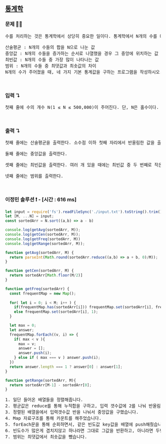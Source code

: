 ## [통계학](https://www.acmicpc.net/problem/2108)

### 문제 🤨❔

<pre>
수를 처리하는 것은 통계학에서 상당히 중요한 일이다. 통계학에서 N개의 수를 대표하는 기본 통계값에는 다음과 같은 것들이 있다. 단, N은 홀수라고 가정하자.

산술평균 : N개의 수들의 합을 N으로 나눈 값
중앙값 : N개의 수들을 증가하는 순서로 나열했을 경우 그 중앙에 위치하는 값
최빈값 : N개의 수들 중 가장 많이 나타나는 값
범위 : N개의 수들 중 최댓값과 최솟값의 차이
N개의 수가 주어졌을 때, 네 가지 기본 통계값을 구하는 프로그램을 작성하시오.
</pre>

<br>

### 입력 ↴

<pre>
첫째 줄에 수의 개수 N(1 ≤ N ≤ 500,000)이 주어진다. 단, N은 홀수이다. 그 다음 N개의 줄에는 정수들이 주어진다. 입력되는 정수의 절댓값은 4,000을 넘지 않는다.
</pre>

<br>

### 출력 ↴

<pre>
첫째 줄에는 산술평균을 출력한다. 소수점 이하 첫째 자리에서 반올림한 값을 출력한다.

둘째 줄에는 중앙값을 출력한다.

셋째 줄에는 최빈값을 출력한다. 여러 개 있을 때에는 최빈값 중 두 번째로 작은 값을 출력한다.

넷째 줄에는 범위를 출력한다.
</pre>

<br>

### 이정민 솔루션 ❗️ - [시간 : 616 ms]

```js
let input = require('fs').readFileSync('./input.txt').toString().trim().split('\n').map(Number);
let [M, ...N] = input;
const sortedArr = N.sort((a,b) => a - b)

console.log(getAvg(sortedArr, M));
console.log(getCen(sortedArr, M));
console.log(getFreq(sortedArr, M))
console.log(getRange(sortedArr, M)); 

function getAvg(sortedArr, M) {
  return parseInt(Math.round(sortedArr.reduce((a,b) => a + b, 0)/M));
} 

function getCen(sortedArr, M) {
  return sortedArr[Math.floor(M/2)]
}

function getFreq(sortedArr) {
  const frequentMap = new Map();
  
  for( let i = 0; i < M; i++ ) {
    if(frequentMap.has(sortedArr[i])) frequentMap.set(sortedArr[i], frequentMap.get(sortedArr[i])+1)
    else frequentMap.set(sortedArr[i], 1);
  }

  let max = 0;
  let answer;
  frequentMap.forEach((v, i) => {
    if( max < v ){
      max = v;
      answer = [];
      answer.push(i);
    } else if ( max === v ) answer.push(i);
  }) 
  return answer.length === 1 ? answer[0] : answer[1];
}

function getRange(sortedArr, M){
  return sortedArr[M-1] - sortedArr[0];
}
```

 <pre>1. 일단 들어온 배열들을 정렬해줍니다.
2. 평균값은 reduce를 통해 누적합을 구하고, 입력 갯수값에 2를 나눠 반올림 처리하여 구했습니다.
3. 정렬된 배열을에서 입력갯수값 반을 나눠서 중앙값을 구했습니다.
4. Map 자료구조를 통해 카운트를 해주었습니다.
5. forEach문을 통해 순회하면서, 같은 빈도값 key값을 배열에 push해줬습니다.
6. 빈도수가 많은게 겹치지않고 하나라면 그대로 그값을 반환하고, 아니라면 두번째값을 반환합니다.
7. 범위는 최댓값에서 최솟값을 뺐습니다. </pre>
